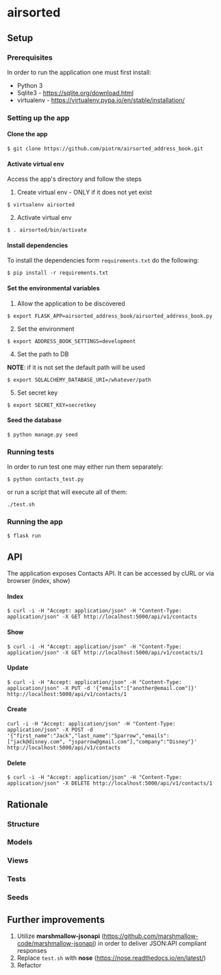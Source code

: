 # airsorted

## Setup
### Prerequisites
In order to run the application one must first install:
* Python 3
* Sqlite3 - https://sqlite.org/download.html
* virtualenv - https://virtualenv.pypa.io/en/stable/installation/

### Setting up the app
#### Clone the app
```
$ git clone https://github.com/piotrm/airsorted_address_book.git
```
#### Activate virtual env
Access the app's directory and follow the steps

1. Create virtual env - ONLY if it does not yet exist
```
$ virtualenv airsorted
```
2. Activate virtual env
```
$ . airsorted/bin/activate
```

#### Install dependencies
To install the dependencies form `requirements.txt` do the following:
```
$ pip install -r requirements.txt
```

#### Set the environmental variables
1. Allow the application to be discovered
```
$ export FLASK_APP=airsorted_address_book/airsorted_address_book.py
```
2. Set the environment
```
$ export ADDRESS_BOOK_SETTINGS=development
```
4. Set the path to DB

__NOTE__: if it is not set the default path will be used
```
$ export SQLALCHEMY_DATABASE_URI=/whatever/path
```

5. Set secret key
```
$ export SECRET_KEY=secretkey
```

#### Seed the database
```
$ python manage.py seed
```

### Running tests
In order to run test one may either run them separately:
```
$ python contacts_test.py
```
or run a script that will execute all of them:
```
./test.sh
```

### Running the app
```
$ flask run
```

## API
The application exposes Contacts API. It can be accessed by cURL or via browser (index, show)

#### Index
```
$ curl -i -H "Accept: application/json" -H "Content-Type: application/json" -X GET http://localhost:5000/api/v1/contacts
```

#### Show
```
$ curl -i -H "Accept: application/json" -H "Content-Type: application/json" -X GET http://localhost:5000/api/v1/contacts/1
```

#### Update
```
$ curl -i -H "Accept: application/json" -H "Content-Type: application/json" -X PUT -d '{"emails":["another@email.com"]}' http://localhost:5000/api/v1/contacts/1
```
#### Create
```
curl -i -H "Accept: application/json" -H "Content-Type: application/json" -X POST -d '{"first_name":"Jack","last_name":"Sparrow","emails":["jack@disney.com", "jsparrow@gmail.com"],"company":"Disney"}' http://localhost:5000/api/v1/contacts
```
#### Delete
```
$ curl -i -H "Accept: application/json" -H "Content-Type: application/json" -X DELETE http://localhost:5000/api/v1/contacts/1
```

## Rationale
### Structure
### Models
### Views
### Tests
### Seeds

## Further improvements
1. Utilize __marshmallow-jsonapi__ (https://github.com/marshmallow-code/marshmallow-jsonapi) in order to deliver JSON:API compliant responses
2. Replace `test.sh` with __nose__ (https://nose.readthedocs.io/en/latest/)
3. Refactor
